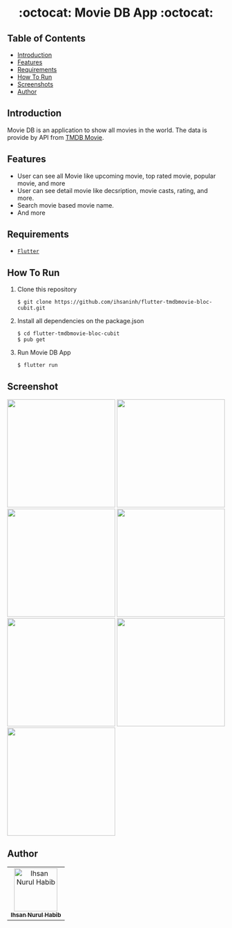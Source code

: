 <h1 align="center">:octocat: Movie DB App :octocat:</h1>

## Table of Contents

- [Introduction](#introduction)
- [Features](#features)
- [Requirements](#requirements)
- [How To Run](howtorun)
- [Screenshots](#screenshots)
- [Author](#author)

## Introduction
Movie DB is an application to show all movies in the world. The data is provide by API from <a href="https://www.themoviedb.org/documentation/api">TMDB Movie</a>.


## Features
* User can see all Movie like upcoming movie, top rated movie, popular movie, and more
* User can see detail movie like decsription, movie casts, rating, and more.
* Search movie based movie name.
* And more

## Requirements
* [`Flutter`](http://flutter.dev/) 


## How To Run

1. Clone this repository
   ```
   $ git clone https://github.com/ihsaninh/flutter-tmdbmovie-bloc-cubit.git
   ```
2. Install all dependencies on the package.json
   ```
   $ cd flutter-tmdbmovie-bloc-cubit
   $ pub get
   ```
3. Run Movie DB App

   ```
   $ flutter run
   ```

## Screenshot
<div>
    <img width="250" src="https://github.com/ihsaninh/flutter-tmdbmovie-bloc-cubit/blob/master/screenshoots/ss1.jpg">
    <img width="250" src="https://github.com/ihsaninh/flutter-tmdbmovie-bloc-cubit/blob/master/screenshoots/ss2.jpg">  
    <img width="250" src="https://github.com/ihsaninh/flutter-tmdbmovie-bloc-cubit/blob/master/screenshoots/ss3.jpg">
    <img width="250" src="https://github.com/ihsaninh/flutter-tmdbmovie-bloc-cubit/blob/master/screenshoots/ss4.jpg">
    <img width="250" src="https://github.com/ihsaninh/flutter-tmdbmovie-bloc-cubit/blob/master/screenshoots/ss5.jpg">
    <img width="250" src="https://github.com/ihsaninh/flutter-tmdbmovie-bloc-cubit/blob/master/screenshoots/ss6.jpg">
    <img width="250" src="https://github.com/ihsaninh/flutter-tmdbmovie-bloc-cubit/blob/master/screenshoots/ss7.jpg">
</div>


## Author
<center>
  <table>
    <tr>
      <td align="center">
        <a href="https://github.com/ihsaninh">
          <img width="100" src="https://avatars0.githubusercontent.com/u/24758414?s=460&v=4" alt="Ihsan Nurul Habib"><br/>
          <sub><b>Ihsan Nurul Habib</b></sub>
        </a>
      </td>
    </tr>
  </table>
</center>
